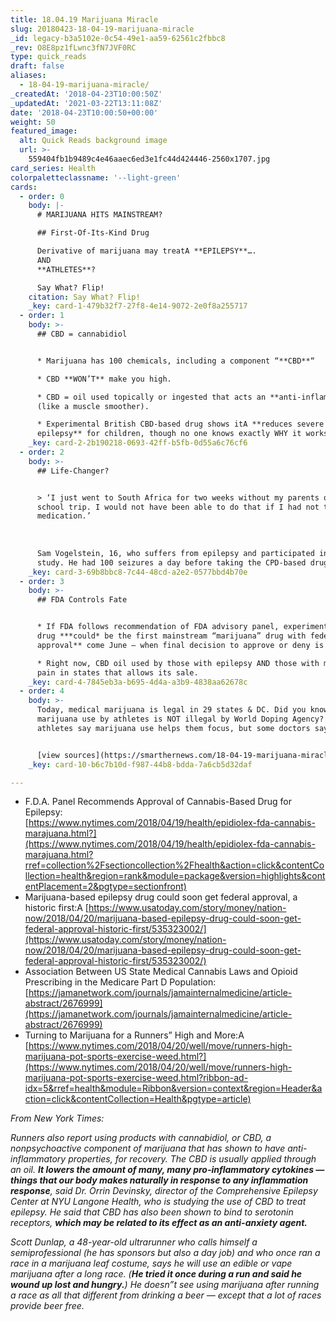 ```yaml
---
title: 18.04.19 Marijuana Miracle
slug: 20180423-18-04-19-marijuana-miracle
_id: legacy-b3a5102e-0c54-49e1-aa59-62561c2fbbc8
_rev: O8E8pz1fLwnc3fN7JVF0RC
type: quick_reads
draft: false
aliases:
  - 18-04-19-marijuana-miracle/
_createdAt: '2018-04-23T10:00:50Z'
_updatedAt: '2021-03-22T13:11:08Z'
date: '2018-04-23T10:00:50+00:00'
weight: 50
featured_image:
  alt: Quick Reads background image
  url: >-
    559404fb1b9489c4e46aaec6ed3e1fc44d424446-2560x1707.jpg
card_series: Health
colorpaletteclassname: '--light-green'
cards:
  - order: 0
    body: |-
      # MARIJUANA HITS MAINSTREAM?

      ## First-Of-Its-Kind Drug

      Derivative of marijuana may treatA **EPILEPSY**….  
      AND  
      **ATHLETES**?

      Say What? Flip!
    citation: Say What? Flip!
    _key: card-1-479b32f7-27f8-4e14-9072-2e0f8a255717
  - order: 1
    body: >-
      ## CBD = cannabidiol


      * Marijuana has 100 chemicals, including a component “**CBD**“

      * CBD **WON’T** make you high.

      * CBD = oil used topically or ingested that acts an **anti-inflammatory**
      (like a muscle smoother).

      * Experimental British CBD-based drug shows itA **reduces severe
      epilepsy** for children, though no one knows exactly WHY it works.
    _key: card-2-2b190218-0693-42ff-b5fb-0d55a6c76cf6
  - order: 2
    body: >-
      ## Life-Changer?


      > ‘I just went to South Africa for two weeks without my parents on a
      school trip. I would not have been able to do that if I had not tried this
      medication.’  
        
        
        
      Sam Vogelstein, 16, who suffers from epilepsy and participated in the
      study. He had 100 seizures a day before taking the CPD-based drug.
    _key: card-3-69b8bbc8-7c44-48cd-a2e2-0577bbd4b70e
  - order: 3
    body: >-
      ## FDA Controls Fate


      * If FDA follows recommendation of FDA advisory panel, experimental CBD
      drug ***could* be the first mainstream “marijuana” drug with federal
      approval** come June – when final decision to approve or deny is expected.

      * Right now, CBD oil used by those with epilepsy AND those with muscle
      pain in states that allows its sale.
    _key: card-4-7845eb3a-b695-4d4a-a3b9-4838aa62678c
  - order: 4
    body: >-
      Today, medical marijuana is legal in 29 states & DC. Did you know
      marijuana use by athletes is NOT illegal by World Doping Agency? Some
      athletes say marijuana use helps them focus, but some doctors say beware.


      [view sources](https://smarthernews.com/18-04-19-marijuana-miracle/)
    _key: card-10-b6c7b10d-f987-44b8-bdda-7a6cb5d32daf

---
```

* F.D.A. Panel Recommends Approval of Cannabis-Based Drug for Epilepsy:  
[https://www.nytimes.com/2018/04/19/health/epidiolex-fda-cannabis-marajuana.html?](https://www.nytimes.com/2018/04/19/health/epidiolex-fda-cannabis-marajuana.html?rref=collection%2Fsectioncollection%2Fhealth&action=click&contentCollection=health&region=rank&module=package&version=highlights&contentPlacement=2&pgtype=sectionfront)
* Marijuana-based epilepsy drug could soon get federal approval, a historic first:A [https://www.usatoday.com/story/money/nation-now/2018/04/20/marijuana-based-epilepsy-drug-could-soon-get-federal-approval-historic-first/535323002/](https://www.usatoday.com/story/money/nation-now/2018/04/20/marijuana-based-epilepsy-drug-could-soon-get-federal-approval-historic-first/535323002/)
* Association Between US State Medical Cannabis Laws and Opioid Prescribing in the Medicare Part D Population: [https://jamanetwork.com/journals/jamainternalmedicine/article-abstract/2676999](https://jamanetwork.com/journals/jamainternalmedicine/article-abstract/2676999)
* Turning to Marijuana for a Runners” High and More:A [https://www.nytimes.com/2018/04/20/well/move/runners-high-marijuana-pot-sports-exercise-weed.html?](https://www.nytimes.com/2018/04/20/well/move/runners-high-marijuana-pot-sports-exercise-weed.html?ribbon-ad-idx=5&rref=health&module=Ribbon&version=context&region=Header&action=click&contentCollection=Health&pgtype=article)

_From New York Times:_

_Runners also report using products with cannabidiol, or CBD, a nonpsychoactive component of marijuana that has shown to have anti-inflammatory properties, for recovery. The CBD is usually applied through an oil. **It lowers the amount of many, many pro-inflammatory cytokines — things that our body makes naturally in response to any inflammation response**, said Dr. Orrin Devinsky, director of the Comprehensive Epilepsy Center at NYU Langone Health, who is studying the use of CBD to treat epilepsy. He said that CBD has also been shown to bind to serotonin receptors, **which may be related to its effect as an anti-anxiety agent.**_

_Scott Dunlap, a 48-year-old ultrarunner who calls himself a semiprofessional (he has sponsors but also a day job) and who once ran a race in a marijuana leaf costume, says he will use an edible or vape marijuana after a long race. (**He tried it once during a run and said he wound up lost and hungry.**) He doesn”t see using marijuana after running a race as all that different from drinking a beer — except that a lot of races provide beer free._